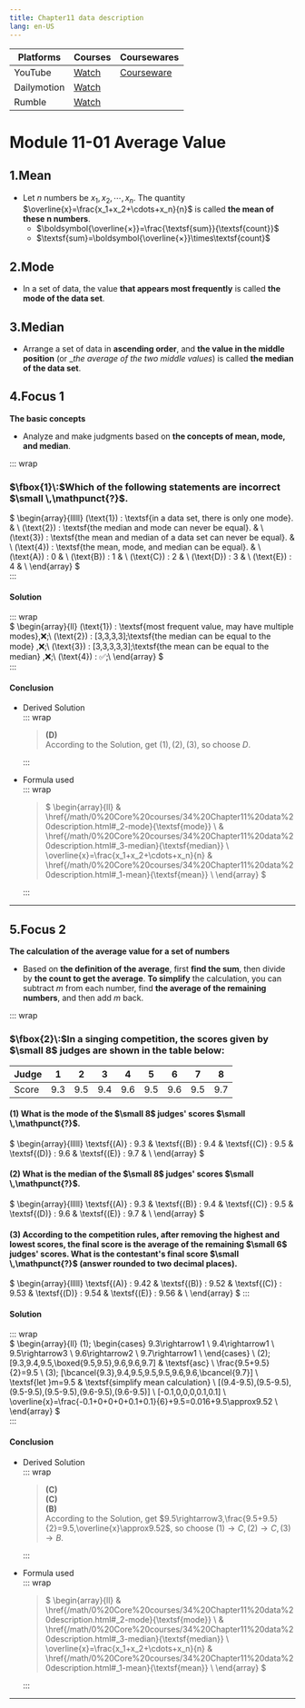 ```yaml
---
title: Chapter11 data description
lang: en-US
---
```

| Platforms   | Courses                                                                                      | Coursewares                                                       |
|-------------|----------------------------------------------------------------------------------------------|-------------------------------------------------------------------|
| YouTube     | [Watch](https://www.youtube.com/watch?v=e1eWN0PrWu0&list=PLm0MFkgiW1JgKq1kku2WxmrElFbDl7p_s) | [Courseware](../../public/math/Core%20courses/pdf/Courseware.pdf) |
| Dailymotion | [Watch](https://www.dailymotion.com/video/x9gx64s?playlist=x9h6d2)                           |                                                                   |
| Rumble      | [Watch](https://rumble.com/v6s95if-34-chapter11-data-description.html)                       |                                                                   |


# Module 11-01 Average Value

## 1.Mean
- Let $n$ numbers be $x_1,x_2,\cdots,x_n$.
  The quantity $\overline{x}=\frac{x_1+x_2+\cdots+x_n}{n}$ is called __the mean of these $\boldsymbol{n}$ numbers__.  
  - $\boldsymbol{\overline{×}}=\frac{\textsf{sum}}{\textsf{count}}$
  - $\textsf{sum}=\boldsymbol{\overline{×}}\times\textsf{count}$

## 2.Mode
- In a set of data,
  the value __that appears most frequently__ is called __the mode of the data set__.  

## 3.Median
- Arrange a set of data in __ascending order__,
  and __the value in the middle position__ (or __the average of the two middle values_) is called __the median of the data set__.


## 4.Focus 1
__The basic concepts__  
- Analyze and make judgments based on __the concepts of mean, mode, and median__.


::: wrap
### $\fbox{1}\:$Which of the following statements are incorrect $\small \,\mathpunct{?}$.
$
\begin{array}{lllll}
(\text{1}) \: \textsf{in a data set, there is only one mode}. & \\
(\text{2}) \: \textsf{the median and mode can never be equal}. & \\
(\text{3}) \: \textsf{the mean and median of a data set can never be equal}. & \\
(\text{4}) \: \textsf{the mean, mode, and median can be equal}. & \\
(\text{A}) \: 0 & \\
(\text{B}) \: 1 & \\
(\text{C}) \: 2 & \\
(\text{D}) \: 3 & \\
(\text{E}) \: 4 & \\
\end{array}
$  
:::
#### Solution
::: wrap  
$
\begin{array}{ll}
(\text{1}) \: \textsf{most frequent value, may have multiple modes}\,❌\;\\
(\text{2}) \: [3,3,3,3]\;\textsf{the median can be equal to the mode}  \,❌\;\\
(\text{3}) \: [3,3,3,3,3]\;\textsf{the mean can be equal to the median} \,❌\;\\
(\text{4}) \: ✅\;\\
\end{array}
$  
:::  
#### Conclusion
- Derived Solution  
  ::: wrap
  > $\boldsymbol{(D)}$  
  > According to the Solution, get $(\text{1}),(\text{2}),(\text{3})$, so choose $D$. 

  :::
- Formula used  
  ::: wrap
  >$
  \begin{array}{ll}
  & \href{/math/0%20Core%20courses/34%20Chapter11%20data%20description.html#_2-mode}{\textsf{mode}} \\
  & \href{/math/0%20Core%20courses/34%20Chapter11%20data%20description.html#_3-median}{\textsf{median}} \\
  \overline{x}=\frac{x_1+x_2+\cdots+x_n}{n} & \href{/math/0%20Core%20courses/34%20Chapter11%20data%20description.html#_1-mean}{\textsf{mean}} \\
  \end{array}
  >$

  :::
---

## 5.Focus 2
__The calculation of the average value for a set of numbers__  
- Based on __the definition of the average__,
  first __find the sum__,
  then divide by __the count to get the average__.
  __To simplify__ the calculation,
  you can subtract $m$ from each number,
  find __the average of the remaining numbers__,
  and then add $m$ back.


::: wrap
### $\fbox{2}\:$In a singing competition, the scores given by $\small 8$ judges are shown in the table below:  

| Judge | $1$   | $2$   | $3$   | $4$   | $5$   | $6$   | $7$   | $8$   |  
|-------|-------|-------|-------|-------|-------|-------|-------|-------|  
| Score | $9.3$ | $9.5$ | $9.4$ | $9.6$ | $9.5$ | $9.6$ | $9.5$ | $9.7$ |  

#### (1) What is the mode of the $\small 8$ judges' scores $\small \,\mathpunct{?}$.
$
\begin{array}{lllll}
\textsf{(A)} \: 9.3 &
\textsf{(B)} \: 9.4 &
\textsf{(C)} \: 9.5 &
\textsf{(D)} \: 9.6 &
\textsf{(E)} \: 9.7 & \\
\end{array}
$
#### (2) What is the median of the $\small 8$ judges' scores $\small \,\mathpunct{?}$.
$
\begin{array}{lllll}
\textsf{(A)} \: 9.3 &
\textsf{(B)} \: 9.4 &
\textsf{(C)} \: 9.5 &
\textsf{(D)} \: 9.6 &
\textsf{(E)} \: 9.7 & \\
\end{array}
$
#### (3) According to the competition rules, after removing the highest and lowest scores, the final score is the average of the remaining $\small 6$ judges' scores. What is the contestant's final score $\small \,\mathpunct{?}$ (answer rounded to two decimal places).
$
\begin{array}{lllll}
\textsf{(A)} \: 9.42 &
\textsf{(B)} \: 9.52 &
\textsf{(C)} \: 9.53 &
\textsf{(D)} \: 9.54 &
\textsf{(E)} \: 9.56 & \\
\end{array}
$
:::
#### Solution
::: wrap  
$
\begin{array}{ll}
(1)\;
\begin{cases}
9.3\rightarrow1 \\
9.4\rightarrow1 \\
9.5\rightarrow3 \\
9.6\rightarrow2 \\
9.7\rightarrow1 \\
\end{cases} \\
(2)\; [9.3,9.4,9.5,\boxed{9.5,9.5},9.6,9.6,9.7] & \textsf{asc} \\
\frac{9.5+9.5}{2}=9.5 \\
(3)\; [\bcancel{9.3},9.4,9.5,9.5,9.5,9.6,9.6,\bcancel{9.7}] \\
\textsf{let }m=9.5 & \textsf{simplify mean calculation} \\
[(9.4-9.5),(9.5-9.5),(9.5-9.5),(9.5-9.5),(9.6-9.5),(9.6-9.5)] \\
[-0.1,0,0,0,0.1,0.1] \\
\overline{x}=\frac{-0.1+0+0+0+0.1+0.1}{6}+9.5=0.016+9.5\approx9.52 \\
\end{array}
$  
:::  
#### Conclusion
- Derived Solution  
  ::: wrap
  > $\boldsymbol{(C)}$  
  > $\boldsymbol{(C)}$  
  > $\boldsymbol{(B)}$  
  > According to the Solution, get $9.5\rightarrow3,\frac{9.5+9.5}{2}=9.5,\overline{x}\approx9.52$, so choose $(1)\rightarrow C,(2)\rightarrow C,(3)\rightarrow B$. 

  :::
- Formula used  
  ::: wrap
  >$
  \begin{array}{ll}
  & \href{/math/0%20Core%20courses/34%20Chapter11%20data%20description.html#_2-mode}{\textsf{mode}} \\
  & \href{/math/0%20Core%20courses/34%20Chapter11%20data%20description.html#_3-median}{\textsf{median}} \\
  \overline{x}=\frac{x_1+x_2+\cdots+x_n}{n} & \href{/math/0%20Core%20courses/34%20Chapter11%20data%20description.html#_1-mean}{\textsf{mean}} \\
  \end{array}
  >$

  :::
---
